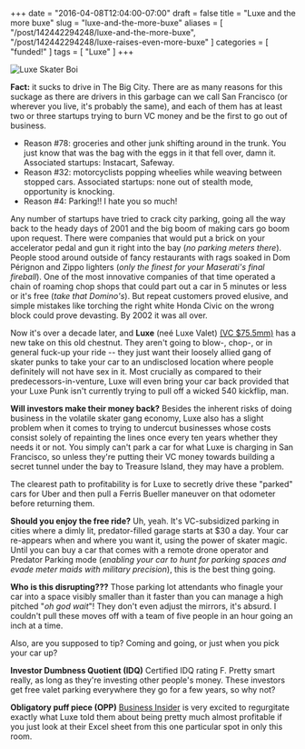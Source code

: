 +++
date = "2016-04-08T12:04:00-07:00"
draft = false
title = "Luxe and the more buxe"
slug = "luxe-and-the-more-buxe"
aliases = [ "/post/142442294248/luxe-and-the-more-buxe", "/post/142442294248/luxe-raises-even-more-buxe" ]
categories = [ "funded!" ]
tags = [ "Luxe" ]
+++

![Luxe Skater Boi](https://dumbfunded.imgix.net/luxe_skater.jpg?w=640&auto=format&q=90 "This guy is totally thinking about doing a fakie ollie right into the 
driver's seat of that car")

**Fact:** it sucks to drive in The Big City. There are as many reasons for this suckage as there are drivers in this garbage can we call San Francisco (or 
wherever you live, it's probably the same), and each of them has at least two or three startups trying to burn VC money and be the first to go out of 
business.

+ Reason #78: groceries and other junk shifting around in the trunk. You just know that was the bag with the eggs in it that fell over, damn it. Associated 
startups: Instacart, Safeway.
+ Reason #32: motorcyclists popping wheelies while weaving between stopped cars. Associated startups: none out of stealth mode, opportunity is knocking.
+ Reason #4: Parking!! I hate you so much!

<!--more-->

Any number of startups have tried to crack city parking, going all the way back to the heady days of 2001 and the big boom of making cars go boom upon 
request. There were companies that would put a brick on your accelerator pedal and gun it right into the bay (*no parking meters there*). People stood around 
outside of fancy restaurants with rags soaked in Dom Pérignon and Zippo lighters (*only the finest for your Maserati's final fireball*). One of the most 
innovative companies of that time operated a chain of roaming chop shops that could part out a car in 5 minutes or less or it's free (*take that Domino's*). 
But repeat customers proved elusive, and simple mistakes like torching the right white Honda Civic on the wrong block could prove devasting. By 2002 it was 
all over.

Now it's over a decade later, and **Luxe** (neé Luxe Valet) [(VC $75.5mm)](https://www.crunchbase.com/organization/luxe-valet) has a new take on this old 
chestnut. They aren't going to blow-, chop-, or in general fuck-up your ride -- they just want their loosely allied gang of skater punks to take your car to 
an undisclosed location where people definitely will not have sex in it. Most crucially as compared to their predecessors-in-venture, Luxe will even bring 
your car back provided that your Luxe Punk isn't currently trying to pull off a wicked 540 kickflip, man.

**Will investors make their money back?** Besides the inherent risks of doing business in the volatile skater gang economy, Luxe also has a slight problem 
when it comes to trying to undercut businesses whose costs consist solely of repainting the lines once every ten years whether they needs it or not. You 
simply can't park a car for what Luxe is charging in San Francisco, so unless they're putting their VC money towards building a secret tunnel under the bay to 
Treasure Island, they may have a problem.

The clearest path to profitability is for Luxe to secretly drive these "parked" cars for Uber and then pull a Ferris Bueller maneuver on that odometer before 
returning them.

**Should you enjoy the free ride?** Uh, yeah. It's VC-subsidized parking in cities where a dimly lit, predator-filled garage starts at $30 a day. Your car 
re-appears when and where you want it, using the power of skater magic. Until you can buy a car that comes with a remote drone operator and Predator Parking 
mode (*enabling your car to hunt for parking spaces and evade meter maids with military precision*), this is the best thing going.

**Who is this disrupting???** Those parking lot attendants who finagle your car into a space visibly smaller than it faster than you can manage a high pitched 
"*oh god wait*"! They don't even adjust the mirrors, it's absurd. I couldn't pull these moves off with a team of five people in an hour going an inch at a 
time.

Also, are you supposed to tip? Coming and going, or just when you pick your car up?

**Investor Dumbness Quotient (IDQ)** Certified IDQ rating F. Pretty smart really, as long as they're investing other people's money. These investors get free 
valet parking everywhere they go for a few years, so why not?

**Obligatory puff piece (OPP)** [Business Insider](http://www.businessinsider.com/hertz-invests-in-luxe-valet-parking-2016-4) is very excited to regurgitate 
exactly what Luxe told them about being pretty much almost profitable if you just look at their Excel sheet from this one particular spot in only this room.
